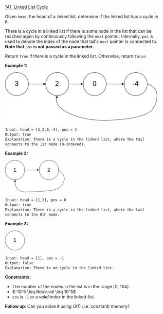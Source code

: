 ﻿[141. Linked List Cycle](https://leetcode.com/problems/linked-list-cycle/)

Given `head`, the head of a linked list, determine if the linked list has a cycle in it.

There is a cycle in a linked list if there is some node in the list that can be reached again by continuously following the `next` pointer. Internally, `pos` is used to denote the index of the node that tail's `next` pointer is connected to. __Note that__ `pos` __is not passed as a parameter__.

Return `true` if there is a cycle in the linked list. Otherwise, return `false`.

__Example 1:__

![image](./../../images/141-linked-list-cycle-1.png)

    Input: head = [3,2,0,-4], pos = 1
    Output: true
    Explanation: There is a cycle in the linked list, where the tail connects to the 1st node (0-indexed).

__Example 2:__

![image](./../../images/141-linked-list-cycle-2.png)

    Input: head = [1,2], pos = 0
    Output: true
    Explanation: There is a cycle in the linked list, where the tail connects to the 0th node.

__Example 3:__

![image](./../../images/141-linked-list-cycle-3.png)

    Input: head = [1], pos = -1
    Output: false
    Explanation: There is no cycle in the linked list.

__Constraints:__

- The number of the nodes in the list is in the range [0, 104].
- $-10^5 \leq $Node.val$ \leq 10^5$
- `pos` is `-1` or a _valid index_ in the linked-list.

__Follow up__: Can you solve it using $O(1)$ (i.e. constant) memory?
